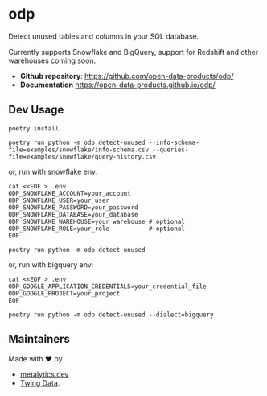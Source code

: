 # odp

<!--
[![Release](https://img.shields.io/github/v/release/open-data-products/odp)](https://img.shields.io/github/v/release/open-data-products/odp)
[![Build status](https://img.shields.io/github/actions/workflow/status/open-data-products/odp/main.yml?branch=main)](https://github.com/open-data-products/odp/actions/workflows/main.yml?query=branch%3Amain)
[![codecov](https://codecov.io/gh/open-data-products/odp/branch/main/graph/badge.svg)](https://codecov.io/gh/open-data-products/odp)
[![Commit activity](https://img.shields.io/github/commit-activity/m/open-data-products/odp)](https://img.shields.io/github/commit-activity/m/open-data-products/odp)
[![License](https://img.shields.io/github/license/open-data-products/odp)](https://img.shields.io/github/license/open-data-products/odp)
-->

Detect unused tables and columns in your SQL database.

Currently supports Snowflake and BigQuery, support for Redshift and other warehouses [coming soon](/open-data-products/odp/issues).

- **Github repository**: <https://github.com/open-data-products/odp/>
- **Documentation** <https://open-data-products.github.io/odp/>

## Dev Usage

    poetry install

    poetry run python -m odp detect-unused --info-schema-file=examples/snowflake/info-schema.csv --queries-file=examples/snowflake/query-history.csv

or, run with snowflake env:

    cat <<EOF > .env
    ODP_SNOWFLAKE_ACCOUNT=your_account
    ODP_SNOWFLAKE_USER=your_user
    ODP_SNOWFLAKE_PASSWORD=your_password
    ODP_SNOWFLAKE_DATABASE=your_database
    ODP_SNOWFLAKE_WAREHOUSE=your_warehouse # optional
    ODP_SNOWFLAKE_ROLE=your_role           # optional
    EOF

    poetry run python -m odp detect-unused

or, run with bigquery env:

    cat <<EOF > .env
    ODP_GOOGLE_APPLICATION_CREDENTIALS=your_credential_file
    ODP_GOOGLE_PROJECT=your_project
    EOF

    poetry run python -m odp detect-unused --dialect=bigquery

## Maintainers

Made with :heart: by

- [metalytics.dev](https://metalytics.dev)
- [Twing Data](https://twingdata.com).
